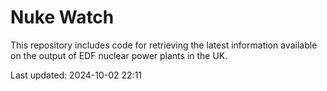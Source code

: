 # Nuke Watch

This repository includes code for retrieving the latest information available on the output of EDF nuclear power plants in the UK.

Last updated: 2024-10-02 22:11